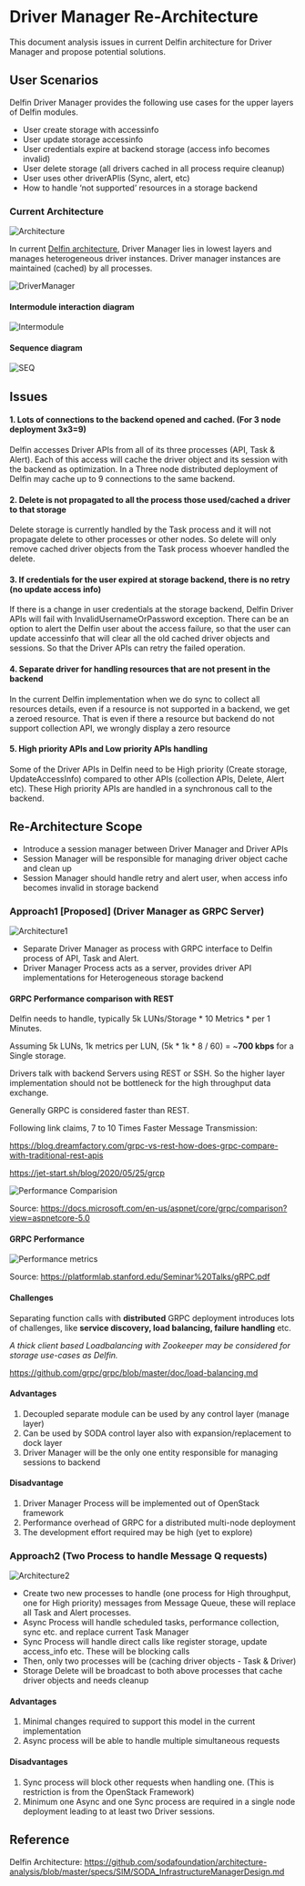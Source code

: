 ﻿# **Driver Manager Re-Architecture**

This document analysis issues in current Delfin architecture for Driver Manager and propose potential solutions.

## User Scenarios

Delfin Driver Manager provides the following use cases for the upper layers of Delfin modules.

* User create storage with accessinfo
* User update storage accessinfo
* User credentials expire at backend storage (access info becomes invalid)
* User delete storage (all drivers cached in all process require cleanup)
* User uses other driverAPIis (Sync, alert, etc)
* How to handle ‘not supported’ resources in a storage backend

### Current Architecture

![Architecture](Architecture.jpg)

In current [Delfin architecture](https://github.com/sodafoundation/architecture-analysis/blob/master/specs/SIM/SODA_InfrastructureManagerDesign.md), Driver Manager lies in lowest layers and manages heterogeneous driver instances. Driver manager instances are maintained (cached) by all processes.

![DriverManager](CurrentDM.jpg)

#### Intermodule interaction diagram

![Intermodule](DriverManager_arch.png)

#### Sequence diagram

![SEQ](DriverManager_seq.png)

## Issues

#### 1. Lots of connections to the backend opened and cached. (For 3 node deployment 3x3=9)

Delfin accesses Driver APIs from all of its three processes (API, Task & Alert). Each of this access will cache the driver object and its session with the backend as optimization. In a Three node distributed deployment of Delfin may cache up to 9 connections to the same backend.

#### 2. Delete is not propagated to all the process those used/cached a driver to that storage

Delete storage is currently handled by the Task process and it will not propagate delete to other processes or other nodes. So delete will only remove cached driver objects from the Task process whoever handled the delete.

#### 3. If credentials for the user expired at storage backend, there is no retry (no update access info)

If there is a change in user credentials at the storage backend, Delfin Driver APIs will fail with InvalidUsernameOrPassword exception. There can be an option to alert the Delfin user about the access failure, so that the user can update accessinfo that will clear all the old cached driver objects and sessions. So that the Driver APIs can retry  the failed operation.

#### 4. Separate driver for handling resources that are not present in the backend

In the current Delfin implementation when we do sync to collect all resources details, even if a resource is not supported in a backend, we get a zeroed resource. That is even if there a resource but backend do not support collection API, we wrongly display a zero resource

#### 5. High priority APIs and Low priority APIs handling

Some of the Driver APIs in Delfin need to be High priority (Create storage, UpdateAccessInfo) compared to other APIs (collection APIs, Delete, Alert etc). These High priority APIs are handled in a synchronous call to the backend.

## Re-Architecture Scope

* Introduce a session manager between Driver Manager and Driver APIs
* Session Manager will be responsible for managing driver object cache and clean up
* Session Manager should handle retry and alert user, when access info becomes invalid in storage backend

### Approach1 [Proposed] (Driver Manager as GRPC Server)

![Architecture1](SessionManager.jpg)

* Separate Driver Manager as process with GRPC interface to Delfin process of API, Task and Alert.
* Driver Manager Process acts as a server, provides driver API implementations for Heterogeneous storage backend

#### GRPC Performance comparison with REST

Delfin needs to handle, typically 5k LUNs/Storage * 10 Metrics * per 1 Minutes.

Assuming 5k LUNs, 1k metrics per LUN, (5k * 1k * 8 / 60) = ~**700 kbps** for a Single storage.

Drivers talk with backend Servers using REST or SSH. So the higher layer implementation should not be bottleneck for the high throughput data exchange.

Generally GRPC is considered faster than REST. 

Following link claims, 7 to 10 Times Faster Message Transmission: 

https://blog.dreamfactory.com/grpc-vs-rest-how-does-grpc-compare-with-traditional-rest-apis

https://jet-start.sh/blog/2020/05/25/grcp


![Performance Comparision](GRPCCompare.png)

Source: https://docs.microsoft.com/en-us/aspnet/core/grpc/comparison?view=aspnetcore-5.0

#### GRPC Performance

![Performance metrics](Performance.png)

Source: https://platformlab.stanford.edu/Seminar%20Talks/gRPC.pdf

#### Challenges

Separating function calls with **distributed** GRPC deployment introduces lots of challenges, like **service discovery, load balancing, failure handling** etc.

*A thick client based Loadbalancing with Zookeeper may be considered for storage use-cases as Delfin.*

https://github.com/grpc/grpc/blob/master/doc/load-balancing.md


#### Advantages

1. Decoupled separate module can be used by any control layer (manage layer)
2. Can be used by SODA control layer also with expansion/replacement to dock layer
3. Driver Manager will be the only one entity responsible for managing sessions to backend

#### Disadvantage

1. Driver Manager Process will be implemented out of OpenStack framework
2. Performance overhead of GRPC for a distributed multi-node deployment
3. The development effort required may be high (yet to explore)

### Approach2 (Two Process to handle Message Q requests)

![Architecture2](SessionManager1.jpg)

* Create two new processes to handle (one process for High throughput, one for High priority) messages from Message Queue, these will replace all Task and Alert processes.
* Async Process will handle scheduled tasks, performance collection, sync etc. and replace current Task Manager
* Sync Process will handle direct calls like register storage, update access_info etc. These will be blocking calls
* Then, only two processes will be (caching driver objects - Task & Driver)
* Storage Delete will be broadcast to both above processes that cache driver objects and needs cleanup

#### Advantages

1. Minimal changes required to support this model in the current implementation
2. Async process will be able to handle multiple simultaneous requests

#### Disadvantages

1. Sync process will block other requests when handling one. (This is restriction is from the OpenStack Framework)
2. Minimum one Async and one Sync process are required in a single node deployment leading to at least two Driver sessions.

## Reference

Delfin Architecture: https://github.com/sodafoundation/architecture-analysis/blob/master/specs/SIM/SODA_InfrastructureManagerDesign.md
